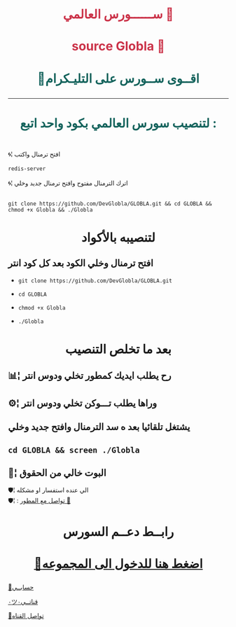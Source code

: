 # <p align="center" style="color:#cb3349" > ســــــورس العالمي 🍃
# <p align="center" style="color:#cb3349" > source Globla 🍃
 
# <p align="center" style="color: #14635c;" > 📣اقــوى ســورس على التليـكرام


***

# <p align="center" style="color: #14635c;" > لتنصيب سورس العالمي بكود واحد اتبع :
 
<br>🌀¦ افتح ترمنال واكتب <br>
<br> `redis-server`<br>
<br>🌀¦ اترك الترمنال مفتوح وافتح ترمنال جديد وخلي<br>

<br>` git clone https://github.com/DevGlobla/GLOBLA.git && cd GLOBLA && chmod +x Globla && ./Globla `<br>

# <p align="center">لتنصيبه بالأكواد 
## افتح ترمنال وخلي الكود بعد كل كود انتر

-    `git clone https://github.com/DevGlobla/GLOBLA.git` 

-    `cd GLOBLA`

-    `chmod +x Globla`

-    `./Globla`

# <p align="center"> بعد ما تخلص التنصيب 


##  📊¦ رح يطلب ايديك كمطور تخلي ودوس انتر

##  ⚙️¦ وراها يطلب تـــوكن تخلي ودوس انتر

##  يشتغل تلقائيا بعد ه سد الترمنال وافتح جديد وخلي

##   `cd GLOBLA && screen ./Globla`

##  💬¦ البوت خالي من الحقوق


🛡¦ الي عنده استفسار او مشكله <br>
🛡¦ : [تواصل مع المطور 🍃](https://telegram.me/Globla)<br>


# <p align="center"> رابــط  دعــم السورس

  # <p align="center">[📨اضغط هنا للدخول الى المجموعه](https://t.me/Globla)
  
  [📨حسابــي](https://telegram.me/YYBYY) <br>
  
  [٠ツقناتــي٠](https://telegram.me/Globla) <br>
  
  [📨تواصل القناه](https://t.me/Ba9bot) <br>
